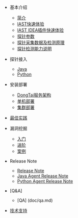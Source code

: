 - 基本介绍
  - [简介](doc/tutorial/intro.md)
  - [IAST快速体验](doc/tutorial/quickstart.md)
  - [IAST IDEA插件快速体验](doc/tutorial/plugin.md)
  - [探针参数](doc/tutorial/args.md)
  - [探针采集数据及检测原理](doc/tutorial/method.md)
  - [探针检测能力说明](doc/tutorial/detects.md)

- 探针接入
  - [Java](doc/deploy/java.md)
  - [Python](doc/deploy/python.md)

- 安装部署
  - [DongTai服务架构](doc/deploy/intro.md)
  - [单机部署](doc/deploy/docker-compose.md)
  - [集群部署](doc/deploy/Kubernetes.md)

- [最佳实践](doc/practices.md)

- 漏洞挖掘
  - [入门](doc/bugbountry/quickstart.md)
  - [进阶](doc/bugbountry/custom.md)
  - [案例](doc/bugbountry/example.md)

- Release Note
  - [Release Note](doc/changes/changelog.md)
  - [Java Agent Release Note](doc/changes/JavaAgent.md)
  - [Python Agent Release Note](doc/changes/PythonAgent.md)

- [Q&A]
  - [QA] (doc/qa.md)

- [技术支持](doc/aboutus/support.md)
